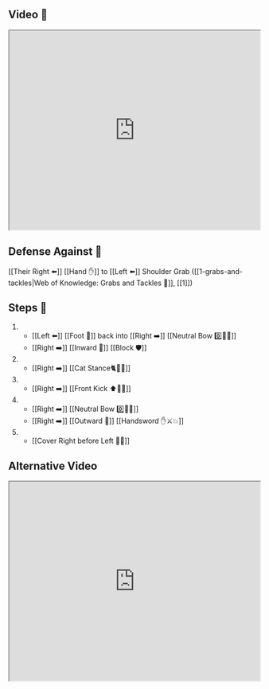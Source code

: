 ## Video 🎥

<iframe src="https://www.youtube.com/embed/kg05GLpDJRc" width="100%" height="400"></iframe>

## Defense Against 🤺

[[Their Right ⬅️]] [[Hand ✋]] to [[Left ⬅️]] Shoulder Grab ([[1-grabs-and-tackles|Web of Knowledge: Grabs and Tackles 🤝]], [[1]])

## Steps 👣

1.  - [[Left ⬅️]] [[Foot 🦶]] back into [[Right ➡️]] [[Neutral Bow 0️⃣🧍‍♂️]] 
    - [[Right ➡️]] [[Inward 🔽]] [[Block 🛡️]]
2.  - [[Right ➡️]] [[Cat Stance🐈🧍‍♂️]]
3.  - [[Right ➡️]] [[Front Kick ⬆️🦶💥]]
4.  - [[Right ➡️]] [[Neutral Bow 0️⃣🧍‍♂️]] 
    - [[Right ➡️]] [[Outward 🔼]] [[Handsword ✋⚔️💥]]
5.  - [[Cover Right before Left 🦶🔄]]

## Alternative Video

<iframe src="https://www.youtube.com/embed/IXZ6kr4VHQw?start=46&end=62" width="100%" height="400"></iframe>

